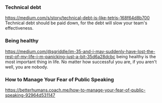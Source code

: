 
### Technical debt
https://medium.com/s/story/technical-debt-is-like-tetris-168f64d8b700
Technical debt should be paid down, for the debt will slow your team's effectiveness. 

### Being healthy
https://medium.com/@sgriddle/im-35-and-i-may-suddenly-have-lost-the-rest-of-my-life-i-m-panicking-just-a-bit-35d6a28dcbc
being healthy is the most important thing in life. No matter how successful you are, if you aren't well, you are nobody.

### How to Manage Your Fear of Public Speaking
https://betterhumans.coach.me/how-to-manage-your-fear-of-public-speaking-92964d531147





